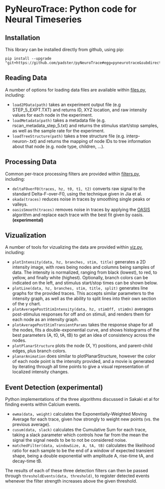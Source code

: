 # PyNeuroTrace: Python code for Neural Timeseries

## Installation

This library can be installed directly from github, using pip:
```
pip install --upgrade "git+https://github.com/padster/pyNeuroTrace#egg=pyneurotrace&subdirectory=pyneurotrace"
```

## Reading Data

A number of options for loading data files are available within [files.py](https://github.com/padster/pyNeuroTrace/blob/master/pyneurotrace/pyneurotrace/files.py), including:
* `load2PData(path)` takes an experiment output file (e.g STEP_5_EXPT.TXT) and returns ID, XYZ location, and raw intensity values for each node in the experiment.
* `loadMetadata(path)` takes a metadata file (e.g. rscan_metadata_step_5.txt) and returns the stimulus start/stop samples, as well as the sample rate for the experiment.
* `loadTreeStructure(path)` takes a tree structure file (e.g. interp-neuron-.txt) and returns the mapping of node IDs to tree information about that node (e.g. node type, children, ...).

## Processing Data

Common per-trace processing filters are provided within [filters.py](https://github.com/padster/pyNeuroTrace/blob/master/pyneurotrace/pyneurotrace/filters.py), including:
* `deltaFOverF0(traces, hz, t0, t1, t2)` converts raw signal to the standard Delta-F-over-F0, using the technique given in Jia et al.
* `okada(traces)` reduces noise in traces by smoothing single peaks or valleys.
* `oasisSmooth(traces)` removes noise in traces by applying the [OASIS](https://github.com/j-friedrich/OASIS) algorithm and replace each trace with the best fit given by oasis. **(experimental)**

## Vizualization

A number of tools for vizualizing the data are provided within [viz.py](https://github.com/padster/pyNeuroTrace/blob/master/pyneurotrace/pyneurotrace/viz.py), including:
* `plotIntensity(data, hz, branches, stim, title)` generates a 2D intensity image, with rows being nodes and columns being samples of data. The intensity is normalized, ranging from black (lowest), to red, to yellow, and finally white (highest). Optionally, branch colors can be indicated on the left, and stimulus start/stop times can be shown below.
* `plotLine(data, hz, branches, stim, title, split)` generates line graphs for the provided traces. This accepts similar parameters to the intensity graph, as well as the ability to split lines into their own section of the y chart.
* `plotAveragePostStimIntensity(data, hz, stimOff, stimOn)` averages post-stimulus responses for off and on stimuli, and renders them for each node as an intensity graph.
* `plotAveragePostStimTransientParams` takes the response shape for all the nodes, fits a double-exponential curve, and shows histograms of the best parameters (A, t0, tA, tB) to get an idea of consistency across the nodes.
* `plotPlanarStructure` plots the node (X, Y) positions, and parent-child edges, plus branch colors.
* `planarAnimation` does similar to plotPlanarStructure, however the color of each node point is the intensity provided, and a movie is generated by iterating through all time points to give a visual representation of localized intensity changes.

## Event Detection (experimental)

Python implementations of the three algorithms discussed in Sakaki et al for finding events within Calcium events.
* `ewma(data, weight)` calculates the Exponentially-Weighted Moving Average for each trace, given how strongly to weight new points (vs. the previous average).
* `cusum(data, slack)` calculates the Cumulative Sum for each trace, taking a slack parameter which controls how far from the mean the signal the signal needs to be to not be considered noise.
* `matchedFilter(data, windowSize, A, tA, tB)` calculates the likelihood ratio for each sample to be the end of a window of expected transient shape, being a double exponential with amplitude A, rise-time tA, and decay-time tB.

The results of each of these three detection filters can then be passed through `thresholdEvents(data, threshold)`, to register detected events whenever the filter strength increases above the given threshold.
